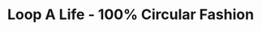 ---
title: Loop A Life - 100% Circular Fashion
url: 'https://loopalife.com/'
featured: true
countries:
  - nl
categories:
  - f92ca585-ad4d-43bc-9430-43c2fad14aa1
tags:
  - clothing
  - second-hand
description: >
  This circular textile award winning brand sets the new standard by clothing
  from local raw salvaged materials, recycling them without any chemicals,
  generating no wastewater, recycling their own products at end-of-life,
  researching and developing new ways to develop circular products.  They
  organize local sorting campaigns, workshops, collection campaigns, and
  facilitate other fashion companies in their circular transition.  Each sweater
  saves 500 liters of water, 60mJ of energy, uses zero chemicals, and saves at
  least 6kg of C02 emissions (when compared to traditional manufacturing).
image: null
blueprint: action

---